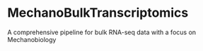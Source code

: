 # MechanoBulkTranscriptomics
A comprehensive pipeline for bulk RNA-seq data with a focus on Mechanobiology
